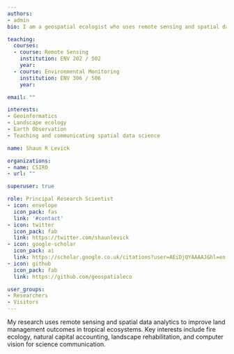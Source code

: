```yaml
---
authors:
- admin
bio: I am a geospatial ecologist who uses remote sensing and spatial data analytics to improve land management outcomes in tropical ecosystems. My research focusses on natural capital accounting, biodiversity analytics, landscape rehabilitation, and computer vision for science communication.

teaching:
  courses:
  - course: Remote Sensing
    institution: ENV 202 / 502
    year:
  - course: Environmental Monitoring
    institution: ENV 306 / 506
    year:

email: ""

interests:
- Geoinformatics
- Landscape ecology
- Earth Observation
- Teaching and communicating spatial data science

name: Shaun R Levick

organizations:
- name: CSIRO
- url: ""

superuser: true

role: Principal Research Scientist
- icon: envelope
  icon_pack: fas
  link: '#contact'
- icon: twitter
  icon_pack: fab
  link: https://twitter.com/shaunlevick
- icon: google-scholar
  icon_pack: ai
  link: https://scholar.google.co.uk/citations?user=AEiDjQYAAAAJ&hl=en
- icon: github
  icon_pack: fab
  link: https://github.com/geospatialeco

user_groups:
- Researchers
- Visitors
---
```


My research uses remote sensing and spatial data analytics to improve land management outcomes in tropical ecosystems. Key interests include fire ecology, natural capital accounting, landscape rehabilitation, and computer vision for science communication.
